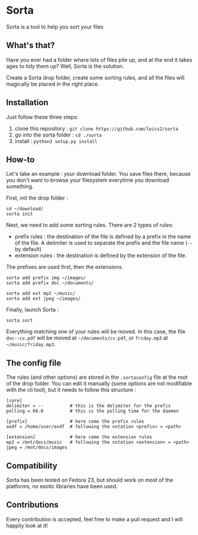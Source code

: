 # Sorta
Sorta is a tool to help you sort your files

## What's that?
Have you ever had a folder where lots of files pile up, and at the end it takes ages to tidy them up? Well, Sorta is the solution.

Create a Sorta drop folder, create some sorting rules, and all the files will magically be placed in the right place.

## Installation
Just follow these three steps:

1. clone this repository : `git clone https://github.com/loics2/sorta`
2. go into the sorta folder : `cd ./sorta`
3. install : `python3 setup.py install`

## How-to
Let's take an example : your download folder. You save files there, because you don't want to browse your filesystem everytime you download something.

First, init the drop folder :

    cd ~/download/
    sorta init

Next, we need to add some sorting rules. There are 2 types of rules:
* prefix rules : the destination of the file is defined by a prefix in the name of the file. A delimiter is used to separate the prefix and the file name (`--` by default)
* extension rules : the destination is defined by the extension of the file.

The prefixes are used first, then the extensions.

    sorta add prefix img ~/images/
    sorta add prefix doc ~/documents/

    sorta add ext mp3 ~/music/
    sorta add ext jpeg ~/images/

Finally, launch Sorta :

    sorta sort

Everything matching one of your rules will be moved. In this case, the file `doc--cv.pdf` will be moved at `~/documents/cv.pdf`, or `friday.mp3` at `~/music/friday.mp3`.

## The config file
The rules (and other options) are stored in the `.sortaconfig` file at the root of the drop folder.
You can edit it manually (some options are not modifiable with the cli tool), but it needs to follow this structure :

    [core]
    delimiter = --          # this is the delimiter for the prefix
    polling = 60.0          # this is the polling time for the daemon

    [prefix]                # here come the prefix rules
    asdf = /home/user/asdf  # following the notation <prefix> = <path>

    [extension]             # here come the extension rules
    mp3 = /mnt/docs/music   # following the notation <extension> = <path>
    jpeg = /mnt/docs/images

## Compatibility
Sorta has been tested on Fedora 23, but should work on most of the platforms, no exotic libraries have been used.

## Contributions
Every contribution is accepted, feel free to make a pull request and I will happily look at it!